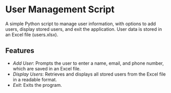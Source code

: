 # User Management Script

A simple Python script to manage user information, with options to add users, display stored users, and exit the application. User data is stored in an Excel file (users.xlsx).

## Features

- *Add User*: Prompts the user to enter a name, email, and phone number, which are saved in an Excel file.
- *Display Users*: Retrieves and displays all stored users from the Excel file in a readable format.
- *Exit*: Exits the program.
